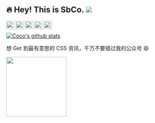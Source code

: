 ## :fire: Hey! This is SbCo. ![](https://komarev.com/ghpvc/?username=chokcoco&color=ff69b4&label=PV+Since+2020-10-18)

<a href="#coco1s">
  <img align="left" alt="coco1s" width="22px" src="https://cdn.jsdelivr.net/npm/simple-icons@3.1.0/icons/wechat.svg" />
</a>
<a href="#308695699">
  <img align="left" alt="308695699" width="22px" src="https://cdn.jsdelivr.net/npm/simple-icons@3.1.0/icons/tencentqq.svg" />
</a>
<a href="https://github.com/chokcoco">
  <img align="left" alt="chokcoco" width="22px" src="https://cdn.jsdelivr.net/npm/simple-icons@3.1.0/icons/github.svg" />
</a>
<a href="https://juejin.cn/user/2330620350437678">
  <img align="left" alt="chokcoco" width="22px" src="https://github.com/chokcoco/chokcoco/blob/main/juejin.svg" />
</a>
<a href="https://codepen.io/Chokcoco">
  <img align="left" alt="chokcoco" width="22px" src="https://cdn.jsdelivr.net/npm/simple-icons@3.1.0/icons/codepen.svg" />
</a>

<br />

[![Coco's github stats](https://github-readme-stats.vercel.app/api?username=chokcoco&hide=contribs,prs&count_private=true&show_icons=true)](https://github.com/anuraghazra/github-readme-stats)

想 Get 到最有意思的 CSS 资讯，千万不要错过我的公众号 😄

<img width=160 src="https://user-images.githubusercontent.com/8554143/54919342-6d0dfd00-4ef8-11e9-9ee8-fbae9241d89e.png">

<!--
**chokcoco/chokcoco** is a ✨ _special_ ✨ repository because its `README.md` (this file) appears on your GitHub profile.

Here are some ideas to get you started:

- 🔭 I’m currently working on ...
- 🌱 I’m currently learning ...
- 👯 I’m looking to collaborate on ...
- 🤔 I’m looking for help with ...
- 💬 Ask me about ...
- 📫 How to reach me: ...
- 😄 Pronouns: ...
- ⚡ Fun fact: ...
-->
